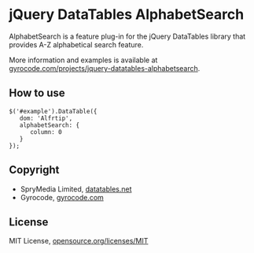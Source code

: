 jQuery DataTables AlphabetSearch
=====================================

AlphabetSearch is a feature plug-in for the jQuery DataTables library
that provides A-Z alphabetical search feature.

More information and examples is available at
[gyrocode.com/projects/jquery-datatables-alphabetsearch](https://www.gyrocode.com/projects/jquery-datatables-alphabetsearch/).


How to use
----------

````
$('#example').DataTable({
   dom: 'Alfrtip',
   alphabetSearch: {
      column: 0
   }
});
````


Copyright
---------

* SpryMedia Limited, [datatables.net](http://datatables.net)
* Gyrocode, [gyrocode.com](https://www.gyrocode.com)


License
-------

MIT License, [opensource.org/licenses/MIT](http://www.opensource.org/licenses/MIT)
